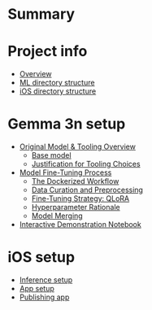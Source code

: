 # Summary

# Project info

- [Overview](project_info/overview.md)
- [ML directory structure]()
- [iOS directory structure]()

# Gemma 3n setup

- [Original Model & Tooling Overview](ml_project_setup/model/model.md)
    - [Base model](ml_project_setup/model/base_model.md)
    - [Justification for Tooling Choices](ml_project_setup/model/justification.md)
- [Model Fine-Tuning Process](ml_project_setup/fune_tuning/fine_tuning.md)
  - [The Dockerized Workflow](ml_project_setup/fune_tuning/dockerized.md)
  - [Data Curation and Preprocessing](ml_project_setup/fune_tuning/data_curation.md)
  - [Fine-Tuning Strategy: QLoRA](ml_project_setup/fune_tuning/strategy.md)
  - [Hyperparameter Rationale](ml_project_setup/fune_tuning/hyperparameter.md)
  - [Model Merging](ml_project_setup/fune_tuning/merging.md)
- [Interactive Demonstration Notebook](ml_project_setup/notebook_demonstration/notebook_demo.md)

# iOS setup

- [Inference setup](ios_project_setup/inference.md)
- [App setup](ios_project_setup/app_setup.md)
- [Publishing app](ios_project_setup/publishing.md)